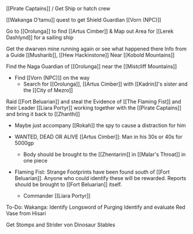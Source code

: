 [[Pirate Captains]] / Get Ship or hatch crew

[[Wakanga O’tamu]] quest to get Shield Guardian [[Vorn (NPC)]]

Go to [[Orolunga]] to find [[Artus Cimber]] & Map out Area for [[Lerek Dashlynd]]  for a sailing ship

Get the dwarven mine running again or see what happened there
Info from a Guide [[Musharib]], [[Hew Hackinstone]]
Near [[Kobold Mountains]]

Find the Naga Guardian of [[Orolunga]] near the [[Mistcliff Mountains]]
- Find [[Vorn (NPC)]] on the way
	- Search for [[Orolunga]], [[Artus Cimber]] with [[Kadrin]]'s sister and the [[City of Mezro]]

Raid [[Fort Beluarian]] and steal the Evidence of [[The Flaming Fist]] and their Leader [[Liara Portyr]] working together with the [[Pirate Captains]] and bring it back to [[Zhanthi]]
- Maybe just accompany [[Rokah]] the spy to cause a distraction for him


- WANTED, DEAD OR ALIVE [[Artus Cimber]]: Man in his 30s or 40s for 5000gp
	- Body should be brought to the [[Zhentarim]] in [[Malar's Throat]] in one piece
- Flaming Fist: Strange Footprints have been found south of [[Fort Beluarian]]. Anyone who could identify these will be rewarded. Reports should be brought to [[Fort Beluarian]] itself.
	- Commander [[Liara Portyr]]

To-Do:
Wakanga:
Identify Longsword of Purging
Identify and evaluate Red Vase from Hisari

Get Stomps and Strider von Dinosaur Stables